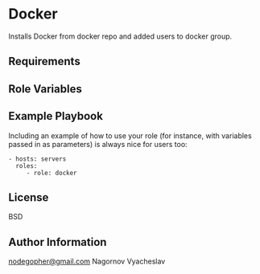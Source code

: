 Docker
=========

Installs Docker from docker repo and added users to docker group.

Requirements
------------

Role Variables
--------------

Example Playbook
----------------

Including an example of how to use your role (for instance, with variables passed in as parameters) is always nice for users too:

    - hosts: servers
      roles:
         - role: docker

License
-------

BSD

Author Information
------------------

nodegopher@gmail.com
Nagornov Vyacheslav


